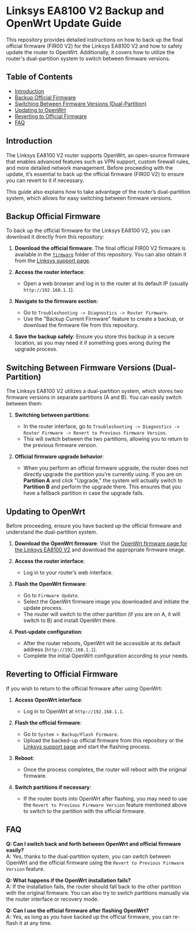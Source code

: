 
# Linksys EA8100 V2 Backup and OpenWrt Update Guide

This repository provides detailed instructions on how to back up the final official firmware (FIR00 V2) for the Linksys EA8100 V2 and how to safely update the router to OpenWrt. Additionally, it covers how to utilize the router's dual-partition system to switch between firmware versions.

## Table of Contents
- [Introduction](#introduction)
- [Backup Official Firmware](#backup-official-firmware)
- [Switching Between Firmware Versions (Dual-Partition)](#switching-between-firmware-versions-dual-partition)
- [Updating to OpenWrt](#updating-to-openwrt)
- [Reverting to Official Firmware](#reverting-to-official-firmware)
- [FAQ](#faq)

## Introduction
The Linksys EA8100 V2 router supports OpenWrt, an open-source firmware that enables advanced features such as VPN support, custom firewall rules, and more detailed network management. Before proceeding with the update, it’s essential to back up the official firmware (FIR00 V2) to ensure you can revert to it if necessary.

This guide also explains how to take advantage of the router’s dual-partition system, which allows for easy switching between firmware versions.

## Backup Official Firmware
To back up the official firmware for the Linksys EA8100 V2, you can download it directly from this repository:

1. **Download the official firmware**: The final official FIR00 V2 firmware is available in the [`firmware`](./firmware) folder of this repository. You can also obtain it from the [Linksys support page](https://support.linksys.com/kb/article/4828-hk/).
   
2. **Access the router interface**:
   - Open a web browser and log in to the router at its default IP (usually `http://192.168.1.1`).
   
3. **Navigate to the firmware section**:
   - Go to `Troubleshooting -> Diagnostics -> Router Firmware`.
   - Use the "Backup Current Firmware" feature to create a backup, or download the firmware file from this repository.

4. **Save the backup safely**: Ensure you store this backup in a secure location, as you may need it if something goes wrong during the upgrade process.

## Switching Between Firmware Versions (Dual-Partition)
The Linksys EA8100 V2 utilizes a dual-partition system, which stores two firmware versions in separate partitions (A and B). You can easily switch between them:

1. **Switching between partitions**: 
   - In the router interface, go to `Troubleshooting -> Diagnostics -> Router Firmware -> Revert to Previous Firmware Version`.
   - This will switch between the two partitions, allowing you to return to the previous firmware version.

2. **Official firmware upgrade behavior**:
   - When you perform an official firmware upgrade, the router does not directly upgrade the partition you're currently using. If you are on **Partition A** and click "Upgrade," the system will actually switch to **Partition B** and perform the upgrade there. This ensures that you have a fallback partition in case the upgrade fails.

## Updating to OpenWrt
Before proceeding, ensure you have backed up the official firmware and understand the dual-partition system.

1. **Download the OpenWrt firmware**: Visit the [OpenWrt firmware page for the Linksys EA8100 V2](https://openwrt.org/toh/linksys/ea8100_v2) and download the appropriate firmware image.

2. **Access the router interface**:
   - Log in to your router’s web interface.

3. **Flash the OpenWrt firmware**:
   - Go to `Firmware Update`.
   - Select the OpenWrt firmware image you downloaded and initiate the update process.
   - The router will switch to the other partition (if you are on A, it will switch to B) and install OpenWrt there.

4. **Post-update configuration**:
   - After the router reboots, OpenWrt will be accessible at its default address (`http://192.168.1.1`).
   - Complete the initial OpenWrt configuration according to your needs.

## Reverting to Official Firmware
If you wish to return to the official firmware after using OpenWrt:

1. **Access OpenWrt interface**: 
   - Log in to OpenWrt at `http://192.168.1.1`.

2. **Flash the official firmware**: 
   - Go to `System > Backup/Flash Firmware`.
   - Upload the backed-up official firmware from this repository or the [Linksys support page](https://support.linksys.com/kb/article/4828-hk/) and start the flashing process.

3. **Reboot**: 
   - Once the process completes, the router will reboot with the original firmware.

4. **Switch partitions if necessary**:
   - If the router boots into OpenWrt after flashing, you may need to use the `Revert to Previous Firmware Version` feature mentioned above to switch to the partition with the official firmware.

## FAQ
**Q: Can I switch back and forth between OpenWrt and official firmware easily?**  
A: Yes, thanks to the dual-partition system, you can switch between OpenWrt and the official firmware using the `Revert to Previous Firmware Version` feature.

**Q: What happens if the OpenWrt installation fails?**  
A: If the installation fails, the router should fall back to the other partition with the original firmware. You can also try to switch partitions manually via the router interface or recovery mode.

**Q: Can I use the official firmware after flashing OpenWrt?**  
A: Yes, as long as you have backed up the official firmware, you can re-flash it at any time.
